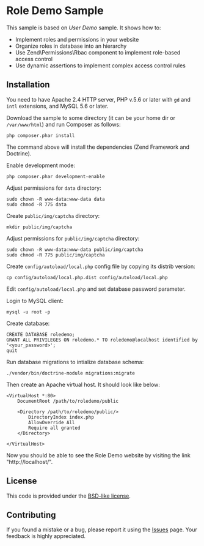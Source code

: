 Role Demo Sample
==================================================

This sample is based on *User Demo* sample. It shows how to:

 * Implement roles and permissions in your website
 * Organize roles in database into an hierarchy
 * Use Zend\Permissions\Rbac component to implement role-based access control
 * Use dynamic assertions to implement complex access control rules

## Installation

You need to have Apache 2.4 HTTP server, PHP v.5.6 or later with `gd` and `intl` extensions, and MySQL 5.6 or later.

Download the sample to some directory (it can be your home dir or `/var/www/html`) and run Composer as follows:

```
php composer.phar install
```

The command above will install the dependencies (Zend Framework and Doctrine).

Enable development mode:

```
php composer.phar development-enable
```

Adjust permissions for `data` directory:

```
sudo chown -R www-data:www-data data
sudo chmod -R 775 data
```

Create `public/img/captcha` directory:

```
mkdir public/img/captcha
```

Adjust permissions for `public/img/captcha` directory:

```
sudo chown -R www-data:www-data public/img/captcha
sudo chmod -R 775 public/img/captcha 
```

Create `config/autoload/local.php` config file by copying its distrib version:

```
cp config/autoload/local.php.dist config/autoload/local.php
```

Edit `config/autoload/local.php` and set database password parameter.

Login to MySQL client:

```
mysql -u root -p
```

Create database:

```
CREATE DATABASE roledemo;
GRANT ALL PRIVILEGES ON roledemo.* TO roledemo@localhost identified by '<your_password>';
quit
```

Run database migrations to intialize database schema:

```
./vendor/bin/doctrine-module migrations:migrate
```

Then create an Apache virtual host. It should look like below:

```
<VirtualHost *:80>
    DocumentRoot /path/to/roledemo/public
    
    <Directory /path/to/roledemo/public/>
        DirectoryIndex index.php
        AllowOverride All
        Require all granted
    </Directory>

</VirtualHost>
```

Now you should be able to see the Role Demo website by visiting the link "http://localhost/". 
 
## License

This code is provided under the [BSD-like license](https://en.wikipedia.org/wiki/BSD_licenses). 

## Contributing

If you found a mistake or a bug, please report it using the [Issues](https://github.com/olegkrivtsov/using-zf3-book-samples/issues) page. 
Your feedback is highly appreciated.
